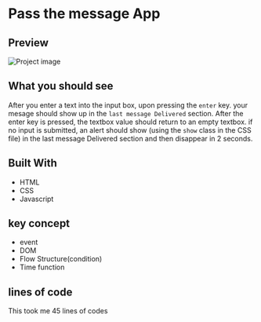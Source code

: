 # Pass the message App

## Preview

![Project image](../pass-the-message/img/Screen%20Shot%202022-12-23%20at%204.00.58%20AM.png)

## What you should see

After you enter a text into the input box, upon pressing the `enter` key. your mesage should show up in the `last message Delivered` section.
After the enter key is pressed, the textbox value should return to an empty textbox.
if no input is submitted, an alert should show (using the `show` class in the CSS file) in the last message Delivered section  and then disappear in 2 seconds.

## Built With

- HTML
- CSS
- Javascript

## key concept

- event
- DOM
- Flow Structure(condition)
- Time function

## lines of code

This took me 45 lines of codes
